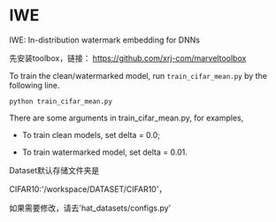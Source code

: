 # IWE
IWE: In-distribution watermark embedding for DNNs

先安装toolbox，链接： https://github.com/xrj-com/marveltoolbox

To train the clean/watermarked model, run `train_cifar_mean.py` by the following line.

```
python train_cifar_mean.py 
```
There are some arguments in train_cifar_mean.py, for examples,

- To train clean models, set delta = 0.0;

- To train watermarked model, set delta = 0.01.

Dataset默认存储文件夹是

CIFAR10:'/workspace/DATASET/CIFAR10'，

如果需要修改，请去'hat_datasets/configs.py'

